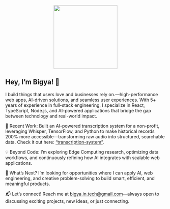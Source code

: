 <div align="center">
  <img src="https://media.giphy.com/media/du3J3cXyzhj75IOgvA/giphy.gif" width="200">
</div>

## Hey, I’m Bigya! 👋

I build things that users love and businesses rely on.—high-performance web apps, AI-driven solutions, and seamless user experiences. With 5+ years of experience in full-stack engineering, I specialize in React, TypeScript, Node.js, and AI-powered applications that bridge the gap between technology and real-world impact.

🚀 Recent Work: Built an AI-powered transcription system for a non-profit, leveraging Whisper, TensorFlow, and Python to make historical records 200% more accessible—transforming raw audio into structured, searchable data. Check it out here: [“transcription-system”](https://github.com/bigyaa/transcription-system).

💡 Beyond Code: I’m exploring Edge Computing research, optimizing data workflows, and continuously refining how AI integrates with scalable web applications.

🔎 What’s Next? I’m looking for opportunities where I can apply AI, web engineering, and creative problem-solving to build smart, efficient, and meaningful products.

📬 Let’s connect! Reach me at bigya.in.tech@gmail.com—always open to discussing exciting projects, new ideas, or just connecting.


<!--
**bigyaa/bigyaa** is a ✨ _special_ ✨ repository because its `README.md` (this file) appears on your GitHub profile.

Here are some ideas to get you started:

- 🔭 I’m currently working on ...
- 🌱 I’m currently learning ...
- 👯 I’m looking to collaborate on ...
- 🤔 I’m looking for help with ...
- 💬 Ask me about ...
- 📫 How to reach me: ...
- 😄 Pronouns: ...
- ⚡ Fun fact: ...
-->
